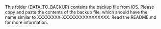 This folder (DATA_TO_BACKUP) contains the backup file from iOS. Please copy and paste the contents of the backup 
file, which should have the name similar to XXXXXXXX-XXXXXXXXXXXXXXXX. Read the README.md 
for more information.